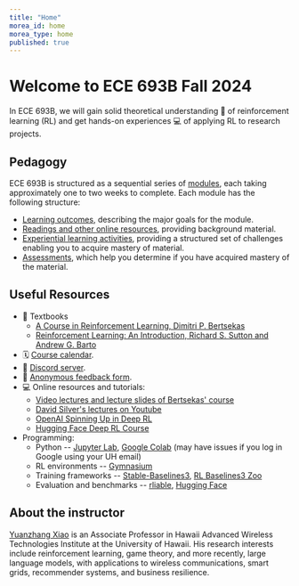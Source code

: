 ```yaml
---
title: "Home"
morea_id: home
morea_type: home
published: true
---
```


# Welcome to ECE 693B Fall 2024

In ECE 693B, we will gain solid theoretical understanding 📝 of reinforcement learning (RL) and get hands-on experiences 💻 of applying RL to research projects.

## Pedagogy

ECE 693B is structured as a sequential series of [modules](/ece693bspring2025/modules/), each taking approximately one to two weeks to complete. Each module has the following structure:

  * [Learning outcomes](/ece693bspring2025/outcomes/), describing the major goals for the module.
  * [Readings and other online resources](/ece693bspring2025/readings/), providing background material.
  * [Experiential learning activities](/ece693bspring2025/experiences/), providing a structured set of challenges enabling you to acquire mastery of material.
  * [Assessments](/ece693bspring2025/assessments/), which help you determine if you have acquired mastery of the material.

## Useful Resources

  * 📖 Textbooks
    - [A Course in Reinforcement Learning, Dimitri P. Bertsekas](https://www.mit.edu/~dimitrib/RLbook.html)
    - [Reinforcement Learning: An Introduction, Richard S. Sutton and Andrew G. Barto](http://incompleteideas.net/book/the-book-2nd.html)
  * 🗓 [Course calendar](https://docs.google.com/spreadsheets/d/1uCZq07HOKMXDL47J55IcJcSlotBJj2z9-O-RmAm9ndE/edit?usp=sharing).
  * 🤖 [Discord server](https://discord.gg/fju5hAhGcD).
  * 📜 [Anonymous feedback form](https://forms.gle/TbHMEU455B3i7UNcA).
  * 💻 Online resources and tutorials:
    - [Video lectures and lecture slides of Bertsekas' course](https://web.mit.edu/dimitrib/www/RLbook.html)
    - [David Silver's lectures on Youtube](https://www.youtube.com/watch?v=2pWv7GOvuf0&list=PLqYmG7hTraZDM-OYHWgPebj2MfCFzFObQ)
    - [OpenAI Spinning Up in Deep RL](https://spinningup.openai.com/en/latest/)
    - [Hugging Face Deep RL Course](https://huggingface.co/learn/deep-rl-course/unit0/introduction?fw=pt)
  * Programming:
    - Python -- [Jupyter Lab](https://jupyter.org/try-jupyter/lab/), [Google Colab](https://colab.research.google.com/) (may have issues if you log in Google using your UH email)
    - RL environments -- [Gymnasium](https://gymnasium.farama.org/index.html)
    - Training frameworks -- [Stable-Baselines3](https://stable-baselines3.readthedocs.io/en/master/index.html), [RL Baselines3 Zoo](https://rl-baselines3-zoo.readthedocs.io/en/master/)
    - Evaluation and benchmarks -- [rliable](https://github.com/google-research/rliable), [Hugging Face](https://huggingface.co/)

## About the instructor

[Yuanzhang Xiao](https://yuanzhangxiao.github.io/) is an Associate Professor in Hawaii Advanced Wireless Technologies Institute at the University of Hawaii. His research interests include reinforcement learning, game theory, and more recently, large language models, with applications to wireless communications, smart grids, recommender systems, and business resilience.
